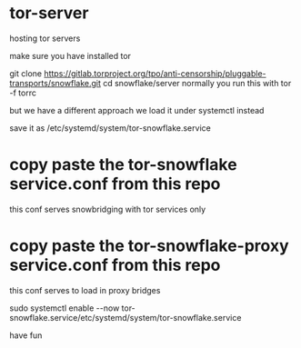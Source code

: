 # tor-server
hosting tor servers

make sure you have installed tor

git clone https://gitlab.torproject.org/tpo/anti-censorship/pluggable-transports/snowflake.git
cd snowflake/server
normally you run this with
tor -f torrc

but we have a different approach
we load it under systemctl instead

save it as /etc/systemd/system/tor-snowflake.service

# copy paste the tor-snowflake service.conf from this repo
this conf serves snowbridging with tor services only

# copy paste the tor-snowflake-proxy service.conf from this repo
this conf serves to load in proxy bridges 

sudo systemctl enable --now tor-snowflake.service/etc/systemd/system/tor-snowflake.service

have fun
